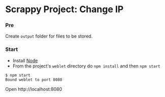 # Scrappy Project: Change IP #

### Pre ###

Create `output` folder for files to be stored.

### Start ###

* Install [Node](http://www.scala-sbt.org)
* From the project's `weblet` directory do `npm install` and then `npm start`

```
$ npm start
Bound weblet to port 8080
```

Open http://localhost:8080
